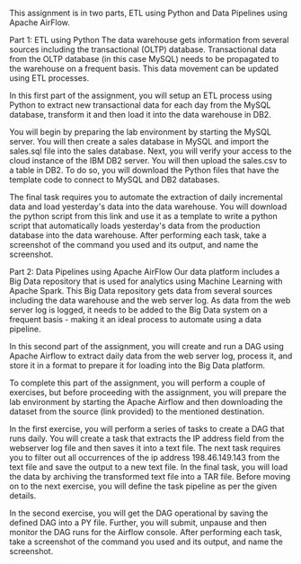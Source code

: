 This assignment is in two parts, ETL using Python and Data Pipelines using Apache AirFlow.

Part 1: ETL using Python
The data warehouse gets information from several sources including the transactional (OLTP) database. Transactional data from the OLTP database (in this case MySQL) needs to be propagated to the warehouse on a frequent basis. This data movement can be updated using ETL processes.

In this first part of the assignment, you will setup an ETL process using Python to extract new transactional data for each day from the MySQL database, transform it and then load it into the data warehouse in DB2.

You will begin by preparing the lab environment by starting the MySQL server. You will then create a sales database in MySQL and import the sales.sql file into the sales database. Next, you will verify your access to the cloud instance of the IBM DB2 server. You will then upload the sales.csv to a table in DB2. To do so, you will download the Python files that have the template code to connect to MySQL and DB2 databases.

The final task requires you to automate the extraction of daily incremental data and load yesterday's data into the data warehouse. You will download the python script from this link and use it as a template to write a python script that automatically loads yesterday's data from the production database into the data warehouse. After performing each task, take a screenshot of the command you used and its output, and name the screenshot.

Part 2: Data Pipelines using Apache AirFlow
Our data platform includes a Big Data repository that is used for analytics using Machine Learning with Apache Spark. This Big Data repository gets data from several sources including the data warehouse and the web server log. As data from the web server log is logged, it needs to be added to the Big Data system on a frequent basis - making it an ideal process to automate using a data pipeline.

In this second part of the assignment, you will create and run a DAG using Apache Airflow to extract daily data from the web server log, process it, and store it in a format to prepare it for loading into the Big Data platform.

To complete this part of the assignment, you will perform a couple of exercises, but before proceeding with the assignment, you will prepare the lab environment by starting the Apache Airflow and then downloading the dataset from the source (link provided) to the mentioned destination.

In the first exercise, you will perform a series of tasks to create a DAG that runs daily. You will create a task that extracts the IP address field from the webserver log file and then saves it into a text file. The next task requires you to filter out all occurrences of the ip address 198.46.149.143 from the text file and save the output to a new text file. In the final task, you will load the data by archiving the transformed text file into a TAR file. Before moving on to the next exercise, you will define the task pipeline as per the given details.

In the second exercise, you will get the DAG operational by saving the defined DAG into a PY file. Further, you will submit, unpause and then monitor the DAG runs for the Airflow console. After performing each task, take a screenshot of the command you used and its output, and name the screenshot.